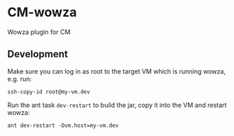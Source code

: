 CM-wowza
========
Wowza plugin for CM

Development
-----------
Make sure you can log in as root to the target VM which is running wowza, e.g. run:
```
ssh-copy-id root@my-vm.dev
```

Run the ant task `dev-restart` to build the jar, copy it into the VM and restart wowza:
```
ant dev-restart -Dvm.host=my-vm.dev
```

